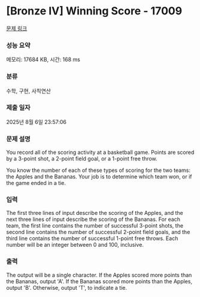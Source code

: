 # [Bronze IV] Winning Score - 17009 

[문제 링크](https://www.acmicpc.net/problem/17009) 

### 성능 요약

메모리: 17684 KB, 시간: 168 ms

### 분류

수학, 구현, 사칙연산

### 제출 일자

2025년 8월 6일 23:57:06

### 문제 설명

<p>You record all of the scoring activity at a basketball game. Points are scored by a 3-point shot, a 2-point field goal, or a 1-point free throw.</p>

<p>You know the number of each of these types of scoring for the two teams: the Apples and the Bananas. Your job is to determine which team won, or if the game ended in a tie.</p>

### 입력 

 <p>The first three lines of input describe the scoring of the Apples, and the next three lines of input describe the scoring of the Bananas. For each team, the first line contains the number of successful 3-point shots, the second line contains the number of successful 2-point field goals, and the third line contains the number of successful 1-point free throws. Each number will be an integer between 0 and 100, inclusive.</p>

### 출력 

 <p>The output will be a single character. If the Apples scored more points than the Bananas, output 'A'. If the Bananas scored more points than the Apples, output 'B'. Otherwise, output 'T', to indicate a tie.</p>

